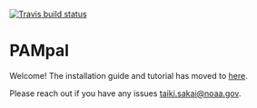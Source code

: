 <!-- badges: start -->
[![Travis build status](https://travis-ci.com/TaikiSan21/PAMpal.svg?branch=master)](https://travis-ci.com/TaikiSan21/PAMpal)
<!-- badges: end -->

# PAMpal

Welcome! The installation guide and tutorial has moved to [here](https://taikisan21.github.io/PAMpal/).

Please reach out if you have any issues [taiki.sakai@noaa.gov](mailto:taiki.sakai@noaa.gov).

